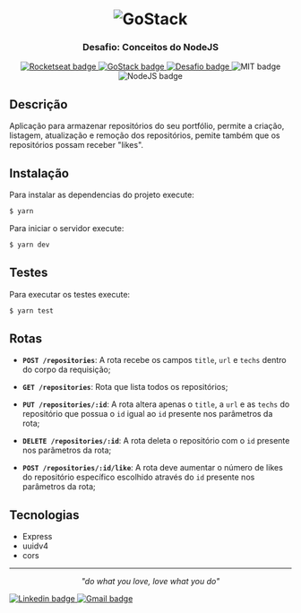 
<h1 align="center">
    <img alt="GoStack" src="https://www.imagemhost.com.br/images/2020/04/16/68747470733a2f2f73746f726167652e676f6f676c65617069732e636f6d2f676f6c64656e2d77696e642f626f6f7463616d702d676f737461636b2f6865616465722d6465736166696f732e706e67.png"  />
</h1>

<h3 align="center">
  Desafio: Conceitos do NodeJS
</h3> 

<p align="center">
    <a href="https://rocketseat.com.br/">
        <img alt="Rocketseat badge" src="https://img.shields.io/static/v1?label=&style=plastic&logo=data:image/png;base64,iVBORw0KGgoAAAANSUhEUgAAAA8AAAAPCAYAAAA71pVKAAAABmJLR0QA/wD/AP+gvaeTAAAA4klEQVQokY3RPUqDQRDG8R8SjYUHsAw2IqI2gngDGxs7A1YWVn5cQvCjsxcPkAtY6xHsBCGilTbRwkYlFu8E1pfs5h142J3h+e8wszSPNrro4RGDpuAuXjFM9NQEPK1BI/UmgSdhvMMqrhJ4rwTu4DeMR1Fbi/wdczlwE19Jlxcc4z7ybmqewUJoA2+ZOYeqHfyLy4J5pB8c1sEOPieAH9jKzdjGQQbsY2UcNBXnPL4zD2/jIdd1GWdo4XZM504OhBusx72F/doIRbiPRdUXnYd5VrXEC0yX4AGecY2lpF7sCH+4ClIXrE+qbgAAAABJRU5ErkJggg==&message=Rocketseat&color=7159c1&logoColor=cyan">
    <a/>
    <a href="https://rocketseat.com.br/gostack">
        <img alt="GoStack badge" src="https://img.shields.io/static/v1?label=Bootcamp&message=GoStack%2011&color=green&style=plastic">
    <a/>
    <a href="https://github.com/Rocketseat/bootcamp-gostack-desafios/tree/master/desafio-conceitos-nodejs">
        <img alt="Desafio badge" src="https://img.shields.io/static/v1?label=Desafio&message=02&color=orange&style=plastic">
    <a/>  
    <img alt="MIT badge" src="https://img.shields.io/static/v1?label=License&message=MIT&color=blue&style=plastic"> 
    <img alt="NodeJS badge" src="https://img.shields.io/static/v1?label=&style=plastic&logo=Node.js&message=NodeJS&logoColor=white&color=green">     
</p>
        
## Descrição
        
Aplicação para armazenar repositórios do seu portfólio, permite a criação, listagem, atualização e remoção dos repositórios, pemite também que os repositórios possam receber "likes".
  
## Instalação

Para instalar as dependencias do projeto execute:
```sh
$ yarn
```  

Para iniciar o servidor execute:
```sh
$ yarn dev
```  

## Testes

Para executar os testes execute:
```sh
$ yarn test
```  

## Rotas

- **`POST /repositories`**: A rota recebe os campos `title`, `url` e `techs` dentro do corpo da requisição;

- **`GET /repositories`**: Rota que lista todos os repositórios;

- **`PUT /repositories/:id`**: A rota altera apenas o `title`, a `url` e as `techs` do repositório que possua o `id` igual ao `id` presente nos parâmetros da rota;

- **`DELETE /repositories/:id`**: A rota deleta o repositório com o `id` presente nos parâmetros da rota;

- **`POST /repositories/:id/like`**: A rota deve aumentar o número de likes do repositório específico escolhido através do `id` presente nos parâmetros da rota;

## Tecnologias  

  - Express
  - uuidv4
  - cors

---
<p align="center" size="0.1">
    <i>"do what you love, love what you do"</i>
</p>

<p align="left">
    <a href="https://www.linkedin.com/in/alvarinojr/" target="_blank">
        <img alt="Linkedin badge" src="https://img.shields.io/static/v1?label=&style=flat-square&logo=linkedin&message=Linkedin&colorB=555">
    </>    
    <a href="mailto:alvarinojr@gmail.com" target="_blank">
        <img alt="Gmail badge" src="https://img.shields.io/static/v1?label=&style=flat-square&logo=gmail&colorB=555&message=Email">
    </>    
</p>
